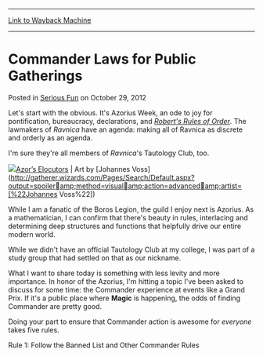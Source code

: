 
---
[Link to Wayback Machine](https://web.archive.org/web/20150824192032/http://magic.wizards.com/en/articles/archive/serious-fun/commander-laws-public-gatherings-2012-10-29)

[_metadata_:description]:- "Let's start with the obvious. It's Azorius Week, an ode to joy for pontification, bureaucracy, declarations, and Robert's Rules of Order. The lawmakers of Ravnica have an agenda: making all of Ravnica as discrete and orderly as an agenda. I'm sure they're all members of Ravnica's Tautology Club, too."
[_metadata_:generator]:- "Drupal 7 (http://drupal.org)"
[_metadata_:node]:- "196406"
[_metadata_:publish_date]:- "2012-10-29"
[_metadata_:source]:- "div-main-content"
[_metadata_:title]:- "Commander Laws for Public Gatherings"
[_metadata_:wayback_capture_timestamp]:- "2015-08-24 19:20:32"
[_metadata_:wayback_raw_url]:- "https://web.archive.org/web/20150824192032id_/http://magic.wizards.com/en/articles/archive/serious-fun/commander-laws-public-gatherings-2012-10-29"
[_metadata_:wayback_url]:- "http://magic.wizards.com/en/articles/archive/serious-fun/commander-laws-public-gatherings-2012-10-29"
---


Commander Laws for Public Gatherings
====================================



 Posted in [Serious Fun](/en/articles/columns/serious-fun-archive)
 on October 29, 2012 









Let's start with the obvious. It's Azorius Week, an ode to joy for pontification, bureaucracy, declarations, and [*Robert's Rules of Order*](http://en.wikipedia.org/wiki/Robert%27s_Rules_of_Order). The lawmakers of *Ravnica* have an agenda: making all of Ravnica as discrete and orderly as an agenda. 

I'm sure they're all members of *Ravnica*'s Tautology Club, too.

![](https://media.wizards.com/images/magic/daily/sf/sf219_azors_elocutors.jpg)[Azor’s Elocutors](http://gatherer.wizards.com/Pages/Card/Details.aspx?name=Azor%E2%80%99s+Elocutors) | Art by [Johannes Voss](http://gatherer.wizards.com/Pages/Search/Default.aspx?output=spoileramp;method=visualamp;action=advancedamp;artist=[%22Johannes Voss%22])

While I am a fanatic of the Boros Legion, the guild I enjoy next is Azorius. As a mathematician, I can confirm that there's beauty in rules, interlacing and determining deep structures and functions that helpfully drive our entire modern world.

While we didn't have an official Tautology Club at my college, I was part of a study group that had settled on that as our nickname.

 What I want to share today is something with less levity and more importance. In honor of the Azorius, I'm hitting a topic I've been asked to discuss for some time: the Commander experience at events like a Grand Prix. If it's a public place where **Magic** is happening, the odds of finding Commander are pretty good. 

 Doing your part to ensure that Commander action is awesome for *everyone* takes five rules. 

Rule 1: Follow the Banned List and Other Commander Rules
  
 




